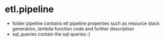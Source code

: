 # etl.pipeline

- folder pipeline contains etl pipeline properties 
such as resource stack generation, lambda function code 
and further description
- sql_queries contain the sql queries :)